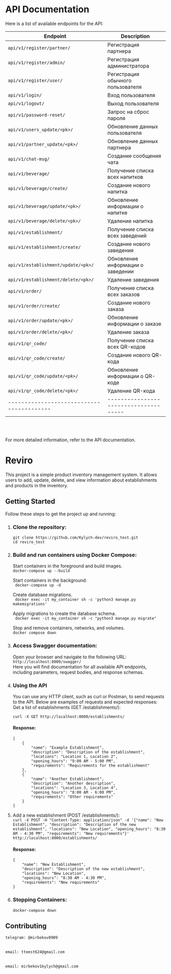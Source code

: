 # API Documentation

Here is a list of available endpoints for the API:

| Endpoint                                | Description                         |
|-----------------------------------------|-------------------------------------|
| `api/v1/register/partner/`              | Регистрация партнера                |
| `api/v1/register/admin/`                | Регистрация администратора          |
| `api/v1/register/user/`                 | Регистрация обычного пользователя   |
| `api/v1/login/`                         | Вход пользователя                   |
| `api/v1/logout/`                        | Выход пользователя                  |
| `api/v1/password-reset/`                | Запрос на сброс пароля              |
| `api/v1/users_update/<pk>/`             | Обновление данных пользователя      |
| `api/v1/partner_update/<pk>/`           | Обновление данных партнера          |
| `api/v1/chat-msg/`                      | Создание сообщения чата             |
| `api/v1/beverage/`                      | Получение списка всех напитков      |
| `api/v1/beverage/create/`               | Создание нового напитка            |
| `api/v1/beverage/update/<pk>/`          | Обновление информации о напитке    |
| `api/v1/beverage/delete/<pk>/`          | Удаление напитка                   |
| `api/v1/establishment/`                 | Получение списка всех заведений     |
| `api/v1/establishment/create/`          | Создание нового заведения          |
| `api/v1/establishment/update/<pk>/`     | Обновление информации о заведении  |
| `api/v1/establishment/delete/<pk>/`     | Удаление заведения                 |
| `api/v1/order/`                         | Получение списка всех заказов      |
| `api/v1/order/create/`                  | Создание нового заказа             |
| `api/v1/order/update/<pk>/`             | Обновление информации о заказе     |
| `api/v1/order/delete/<pk>/`             | Удаление заказа                    |
| `api/v1/qr_code/`                       | Получение списка всех QR-кодов     |
| `api/v1/qr_code/create/`                | Создание нового QR-кода            |
| `api/v1/qr_code/update/<pk>/`           | Обновление информации о QR-коде    |
| `api/v1/qr_code/delete/<pk>/`           | Удаление QR-кода                   |
|-----------------------------------------|-------------------------------------|


<br>
<br>



For more detailed information, refer to the API documentation.

# Reviro

This project is a simple product inventory management system. It allows users to add, 
update, delete, and view information about establishments and products in the inventory.

## Getting Started

Follow these steps to get the project up and running:

1. ### Clone the repository:<br>
    ```git clone https://github.com/Kylych-dev/reviro_test.git``` <br>
    ```cd reviro_test```
2. ### Build and run containers using Docker Compose: <br>

    Start containers in the foreground and build images.<br>
    ```docker-compose up --build``` <br>

    Start containers in the background.<br>
    ``` docker-compose up -d``` <br>
    
    Create database migrations.<br>
    ``` docker exec -it my_container sh -c 'python3 manage.py makemigrations'``` <br>
    
    Apply migrations to create the database schema.<br>
    ``` docker exec -it my_container sh -c "python3 manage.py migrate"``` <br>
    
    Stop and remove containers, networks, and volumes.<br>
    ``` docker compose down ``` <br>


3. ### Access Swagger documentation:

    Open your browser and navigate to the following URL: <br>
    ```http://localhost:8000/swagger/``` <br>
    Here you will find documentation for all available API endpoints, including parameters, request bodies, and response schemas.<br>


4. ### Using the API

    You can use any HTTP client, such as curl or Postman, to send requests to the API. Below are examples of requests and expected responses: <br>
    Get a list of establishments (GET /establishments/): <br>

    ```curl -X GET http://localhost:8000/establishments/``` <br>
    
    #### Response:
    ```
    [
        {
            "name": "Example Establishment",
            "description": "Description of the establishment",
            "locations": "Location 1, Location 2",
            "opening_hours": "9:00 AM - 5:00 PM",
            "requirements": "Requirements for the establishment"
        },
        {
            "name": "Another Establishment",
            "description": "Another description",
            "locations": "Location 3, Location 4",
            "opening_hours": "8:00 AM - 6:00 PM",
            "requirements": "Other requirements"
        }
    ]
    ```

4. Add a new establishment (POST /establishments/): <br>
    ```curl -X POST -H "Content-Type: application/json" -d '{"name": "New Establishment", "description": "Description of the new establishment", "locations": "New Location", "opening_hours": "8:30 AM - 4:30 PM", "requirements": "New requirements"}' http://localhost:8000/establishments/```

    #### Response:
    ```
    {
        "name": "New Establishment",
        "description": "Description of the new establishment",
        "locations": "New Location",
        "opening_hours": "8:30 AM - 4:30 PM",
        "requirements": "New requirements"
    }
    ```


5. ### Stopping Containers: <br>
    ```docker-compose down```


## Contributing

`telegram: @mirbekov0909` <br>
<br>

`email: tteest624@gmail.com` <br>
<br>

`email: mirbekov1kylych@gmail.com`



